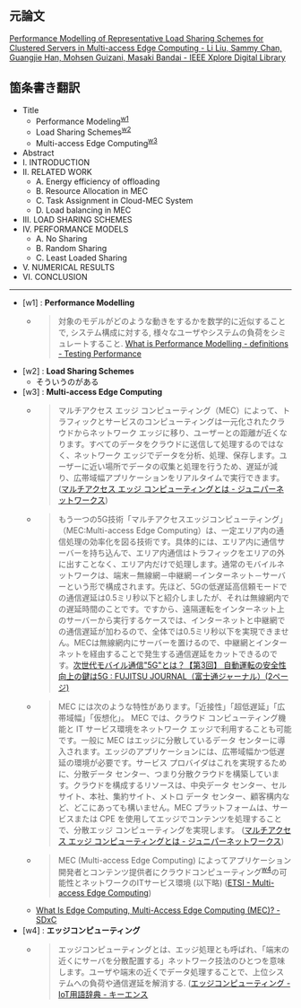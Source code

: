 ## 元論文

[Performance Modelling of Representative Load Sharing Schemes for Clustered Servers in Multi-access Edge Computing - Li Liu, Sammy Chan, Guangjie Han, Mohsen Guizani, Masaki Bandai - IEEE Xplore Digital Library](https://ieeexplore.ieee.org/document/8521659)



## 箇条書き翻訳

- Title
  - Performance Modeling<sup>[w1](#fnkw1)</sup>
  - Load Sharing Schemes<sup>[w2](#fnkw2)</sup>
  - Multi-access Edge Computing<sup>[w3](#fnkw3)</sup>
- Abstract
- I. INTRODUCTION
- II. RELATED WORK
  - A. Energy efficiency of offloading
  - B. Resource Allocation in MEC
  - C. Task Assignment in Cloud-MEC System
  - D. Load balancing in MEC
- III. LOAD SHARING SCHEMES
- IV. PERFORMANCE MODELS
  - A. No Sharing
  - B. Random Sharing
  - C. Least Loaded Sharing
- V. NUMERICAL RESULTS
- VI. CONCLUSION



---

- <span id="fnkw1">[w1]</span> : __Performance Modelling__
  - > 対象のモデルがどのような動きをするかを数学的に近似することで, システム構成に対する, 様々なユーザやシステムの負荷をシミュレートすること. [What is Performance Modelling - definitions - Testing Performance](http://www.testingperformance.org/definitions/what-is-performance-modelling)
- <span id="fnkw2">[w2]</span> : __Load Sharing Schemes__
  - そういうのがある
- <span id="fnkw3">[w3]</span> : __Multi-access Edge Computing__
  - > マルチアクセス エッジ コンピューティング（MEC）によって、トラフィックとサービスのコンピューティングは一元化されたクラウドからネットワーク エッジに移り、ユーザーとの距離が近くなります。すべてのデータをクラウドに送信して処理するのではなく、ネットワーク エッジでデータを分析、処理、保存します。ユーザーに近い場所でデータの収集と処理を行うため、遅延が減り、広帯域幅アプリケーションをリアルタイムで実行できます。 ([マルチアクセス エッジ コンピューティングとは - ジュニパーネットワークス](https://www.juniper.net/jp/jp/products-services/what-is/multi-access-edge-computing/))
  - > もう一つの5G技術「マルチアクセスエッジコンピューティング」（MEC:Multi-access Edge Computing）は、一定エリア内の通信処理の効率化を図る技術です。具体的には、エリア内に通信サーバーを持ち込んで、エリア内通信はトラフィックをエリアの外に出すことなく、エリア内だけで処理します。通常のモバイルネットワークは、端末－無線網－中継網－インターネット－サーバーという形で構成されます。先ほど、5Gの低遅延高信頼モードでの通信遅延は0.5ミリ秒以下と紹介しましたが、それは無線網内での遅延時間のことです。ですから、遠隔運転をインターネット上のサーバーから実行するケースでは、インターネットと中継網での通信遅延が加わるので、全体では0.5ミリ秒以下を実現できません。MECは無線網内にサーバーを置けるので、中継網とインターネットを経由することで発生する通信遅延をカットできるのです。[次世代モバイル通信"5G"とは？【第3回】 自動運転の安全性向上の鍵は5G : FUJITSU JOURNAL（富士通ジャーナル）(2ページ)](https://journal.jp.fujitsu.com/2018/04/06/01/?page=2)
  - > MEC には次のような特性があります。「近接性」「超低遅延」「広帯域幅」「仮想化」。 MEC では、クラウド コンピューティング機能と IT サービス環境をネットワーク エッジで利用することも可能です。一般に MEC はエッジに分散しているデータ センターに導入されます。エッジのアプリケーションには、広帯域幅かつ低遅延の環境が必要です。サービス プロバイダはこれを実現するために、分散データ センター、つまり分散クラウドを構築しています。クラウドを構成するリソースは、中央データ センター、セル サイト、本社、集約サイト、メトロ データ センター、顧客構内など、どこにあっても構いません。MEC プラットフォームは、サービスまたは CPE を使用してエッジでコンテンツを処理することで、分散エッジ コンピューティングを実現します。 ([マルチアクセス エッジ コンピューティングとは - ジュニパーネットワークス](https://www.juniper.net/jp/jp/products-services/what-is/multi-access-edge-computing/))
  - > MEC (Multi-access Edge Computing) によってアプリケーション開発者とコンテンツ提供者にクラウドコンピューティング<sup>[w4](#fnkw4)</sup>の可能性とネットワークのITサービス環境 (以下略) ([ETSI - Multi-access Edge Computing](https://www.etsi.org/technologies-clusters/technologies/multi-access-edge-computing))
  - [What Is Edge Computing, Multi-Access Edge Computing (MEC)? - SDxC](https://www.sdxcentral.com/edge/definitions/what-multi-access-edge-computing-mec/)
- <span id="fnkw4">[w4]</span> : __エッジコンピューティング__
  - > エッジコンピューティングとは、エッジ処理とも呼ばれ、「端末の近くにサーバを分散配置する」ネットワーク技法のひとつを意味します。ユーザや端末の近くでデータ処理することで、上位システムへの負荷や通信遅延を解消する. ([エッジコンピューティング - IoT用語辞典 - キーエンス](https://www.keyence.co.jp/ss/general/iot-glossary/edge-computing.jsp)


